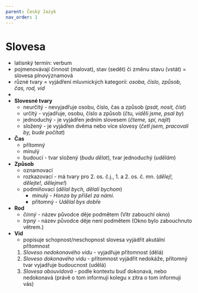 ```yaml
---
parent: Český Jazyk
nav_order: 1
---
```

# Slovesa
- latisnký termín: verbum
- pojmenovávají činnost (malovat), stav (sedět) či změnu stavu (vstát) = slovesa plnovýznamová
- různé tvary = vyjádření mluvnických kategorií: *osoba, číslo, způsob, čas, rod, vid*
- 
- **Slovesné tvary**
	- neurčitý - nevyjadřuje osobu, číslo, čas a způsob (*psát, nosit, číst*)
	- určitý - vyjadřuje, osobu, číslo a způsob (*čtu, viděli jsme, psal by*)
	- jednoduchý - je vyjádřen jedním slovesem (*čteme, spí, najít*)
	- složený - je vyjádřen dvěma nebo více slovesy (*četl jsem, pracovali by, bude počítat*)
- **Čas**
	- přítomný
	- minulý
	- budoucí - tvar složený (*budu dělat*), tvar jednoduchý (*udělám*)
- **Způsob**
	- oznamovací
	- rozkazovací - má tvary pro 2. os. č.j., 1. a 2. os. č. mn. (*dělej!, dělejte!, dělejme!*)
	- podmiňovací (*dělal bych, dělali bychom*)
		- minulý - *Honza by přišel za námi.*
		- přítomný - *Udělal bys dobře*
- **Rod**
	- *činný* - název původce děje podmětem (Vítr zabouchl okno)
	- *trpný* - název původce děje není podmětem (Okno bylo zabouchnuto větrem.)
- **Vid**
	- popisuje schopnost/neschopnost slovesa vyjádřit akutální přítomnost
	1) *Sloveso nedokonavého vidu* - vyjadřuje přítomnost (dělá)
	2) *Sloveso dokonavého vidu* - přítomnost vyjádřit nedokáže, přítomný tvar vyjadřuje budoucnost (udělá)
	3) *Slovesa obouvidová* - podle kontextu buď dokonavá, nebo nedokonavá (právě o tom informuji kolegu x zítra o tom informuji vás)